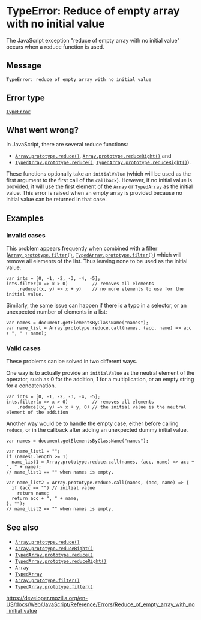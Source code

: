 TypeError: Reduce of empty array with no initial value
======================================================

The JavaScript exception "reduce of empty array with no initial value" occurs when a reduce function is used.

Message
-------

    TypeError: reduce of empty array with no initial value

Error type
----------

[`TypeError`](../global_objects/typeerror)

What went wrong?
----------------

In JavaScript, there are several reduce functions:

-   [`Array.prototype.reduce()`](../global_objects/array/reduce), [`Array.prototype.reduceRight()`](../global_objects/array/reduceright) and
-   [`TypedArray.prototype.reduce()`](../global_objects/typedarray/reduce), [`TypedArray.prototype.reduceRight()`](../global_objects/typedarray/reduceright)).

These functions optionally take an `initialValue` (which will be used as the first argument to the first call of the `callback`). However, if no initial value is provided, it will use the first element of the [`Array`](../global_objects/array) or [`TypedArray`](../global_objects/typedarray) as the initial value. This error is raised when an empty array is provided because no initial value can be returned in that case.

Examples
--------

### Invalid cases

This problem appears frequently when combined with a filter ([`Array.prototype.filter()`](../global_objects/array/filter), [`TypedArray.prototype.filter()`](../global_objects/typedarray/filter)) which will remove all elements of the list. Thus leaving none to be used as the initial value.

    var ints = [0, -1, -2, -3, -4, -5];
    ints.filter(x => x > 0)         // removes all elements
        .reduce((x, y) => x + y)    // no more elements to use for the initial value.

Similarly, the same issue can happen if there is a typo in a selector, or an unexpected number of elements in a list:

    var names = document.getElementsByClassName("names");
    var name_list = Array.prototype.reduce.call(names, (acc, name) => acc + ", " + name);

### Valid cases

These problems can be solved in two different ways.

One way is to actually provide an `initialValue` as the neutral element of the operator, such as 0 for the addition, 1 for a multiplication, or an empty string for a concatenation.

    var ints = [0, -1, -2, -3, -4, -5];
    ints.filter(x => x > 0)         // removes all elements
        .reduce((x, y) => x + y, 0) // the initial value is the neutral element of the addition

Another way would be to handle the empty case, either before calling `reduce`, or in the callback after adding an unexpected dummy initial value.

    var names = document.getElementsByClassName("names");

    var name_list1 = "";
    if (names1.length >= 1)
      name_list1 = Array.prototype.reduce.call(names, (acc, name) => acc + ", " + name);
    // name_list1 == "" when names is empty.

    var name_list2 = Array.prototype.reduce.call(names, (acc, name) => {
      if (acc == "") // initial value
        return name;
      return acc + ", " + name;
    }, "");
    // name_list2 == "" when names is empty.

See also
--------

-   [`Array.prototype.reduce()`](../global_objects/array/reduce)
-   [`Array.prototype.reduceRight()`](../global_objects/array/reduceright)
-   [`TypedArray.prototype.reduce()`](../global_objects/typedarray/reduce)
-   [`TypedArray.prototype.reduceRight()`](../global_objects/typedarray/reduceright)
-   [`Array`](../global_objects/array)
-   [`TypedArray`](../global_objects/typedarray)
-   [`Array.prototype.filter()`](../global_objects/array/filter)
-   [`TypedArray.prototype.filter()`](../global_objects/typedarray/filter)

<a href="https://developer.mozilla.org/en-US/docs/Web/JavaScript/Reference/Errors/Reduce_of_empty_array_with_no_initial_value" class="_attribution-link">https://developer.mozilla.org/en-US/docs/Web/JavaScript/Reference/Errors/Reduce_of_empty_array_with_no_initial_value</a>
